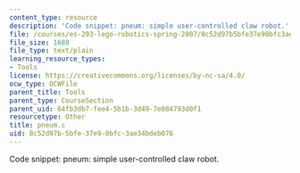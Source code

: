 ```yaml
---
content_type: resource
description: 'Code snippet: pneum: simple user-controlled claw robot.'
file: /courses/es-293-lego-robotics-spring-2007/8c52d97b5bfe37e90bfc3ae34bdeb076_pneum.c
file_size: 1680
file_type: text/plain
learning_resource_types:
- Tools
license: https://creativecommons.org/licenses/by-nc-sa/4.0/
ocw_type: OCWFile
parent_title: Tools
parent_type: CourseSection
parent_uid: 64fb3db7-fee4-5b1b-3d49-7e084793d0f1
resourcetype: Other
title: pneum.c
uid: 8c52d97b-5bfe-37e9-0bfc-3ae34bdeb076
---
```

Code snippet: pneum: simple user-controlled claw robot.